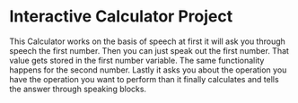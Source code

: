 # Interactive Calculator Project

This Calculator works on the basis of speech at first it will ask you through speech the first number. Then you can just speak out the first number. That value gets stored in the first number variable. The same functionality happens for the second number. Lastly it asks you about the operation you have the operation you want to perform than it finally calculates and tells the answer through speaking blocks.
